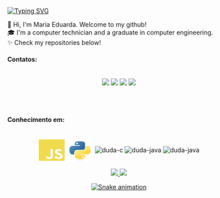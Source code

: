[![Typing SVG](https://readme-typing-svg.herokuapp.com?color=%23F7F7F7&size=75&center=true&vCenter=true&width=1920&height=100&lines=%3CMaria+Eduarda%2F%3E)](https://git.io/typing-svg)


<p>
👋 Hi, I'm Maria Eduarda. Welcome to my github!<br/>
🎓 I'm a computer technician and a graduate in computer engineering.<br/>
✨ Check my repositories below!
<p>
  
<h4>Contatos:</h4>
<div style="display: inline_block" align ="center"><br> 
  <a href="https://www.instagram.com/codeswithmary/" target="_blank"><img src="https://img.shields.io/badge/-Instagram-%23E4405F?style=for-the-badge&logo=instagram&logoColor=white" target="_blank"></a>
 <a href="https://discord.gg/rzvgKwC6" target="_blank"><img src="https://img.shields.io/badge/Discord-7289DA?style=for-the-badge&logo=discord&logoColor=white" target="_blank"></a> 
  <a href="https://www.linkedin.com/in/mariaeduardapsm/" target="_blank"><img src="https://img.shields.io/badge/-LinkedIn-%230077B5?style=for-the-badge&logo=linkedin&logoColor=white" target="_blank"></a> 
  <a href="mailto:mariaeduardapereirasm@gmail.com" target="_blank"><img src="https://img.shields.io/badge/Gmail-D14836?style=for-the-badge&logo=gmail&logoColor=white" target="_blank"></a>  
</div>


  ##
<br><h4>Conhecimento em:</h4>
<div style="display: inline_block" align="center"><br>
  <img align="center" alt="duda-Js" height="50" width="60" src="https://raw.githubusercontent.com/devicons/devicon/master/icons/javascript/javascript-plain.svg">
  
  <img align="center" alt="duda-Python" height="50" width="60" src="https://raw.githubusercontent.com/devicons/devicon/master/icons/python/python-original.svg"> 
    <img align="center" alt="duda-c" height="50" width="60" src="https://cdn.jsdelivr.net/gh/devicons/devicon/icons/c/c-plain.svg" />
  <img align="center" alt="duda-java" height="50" width="60" src="https://cdn.jsdelivr.net/gh/devicons/devicon/icons/java/java-original.svg" />
  <img align="center" alt="duda-java" height="50" width="50" src="https://img.icons8.com/color/344/c-plus-plus-logo.png" />


 
<div align="center"></br>
  <a href="https://github.com/MariaEduardaPereiraSm">
  <img height="150em" src="https://github-readme-stats.vercel.app/api?username=MariaEduardaPereiraSm&show_icons=true&theme=moltack&include_all_commits=true&count_private=true"/>
  <img height="150em" src="https://github-readme-stats.vercel.app/api/top-langs/?username=MariaEduardaPereiraSm&layout=compact&langs_count=7&theme=moltack"/>
</div>
  
  
  
  
  
   ![Snake animation](https://github.com/MariaEduardaPereiraSm/MariaEduardaPereiraSm/blob/output/github-contribution-grid-snake.svg)
                                                                                                                                                                                                                                                                                       
</dianuraghazrav>

